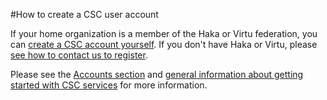 #How to create a CSC user account

If your home organization is a member of the Haka or Virtu federation, you can [create a CSC account yourself](../../accounts/how-to-create-new-user-account.md).
If you don't have Haka or Virtu, please [see how to contact us to register](../../accounts/how-to-create-new-user-account.md#getting-an-account-without-haka-or-virtu).

 Please see the [Accounts section](../../accounts/how-to-create-new-user-account.md) and [general information about getting started with CSC services](https://research.csc.fi/accounts-and-projects) for more information.
